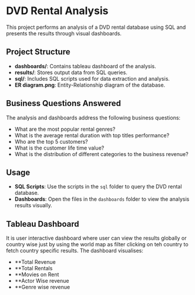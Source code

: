 # DVD Rental Analysis

This project performs an analysis of a DVD rental database using SQL and presents the results through visual dashboards. 

## Project Structure

- **dashboards/**: Contains tableau dashboard of the analysis.
- **results/**: Stores output data from SQL queries.
- **sql/**: Includes SQL scripts used for data extraction and analysis.
- **ER diagram.png**: Entity-Relationship diagram of the database.

## Business Questions Answered

The analysis and dashboards address the following business questions:
- What are the most popular rental genres?
- What is the average rental duration with top titles performance?
- Who are the top 5 customers?
- What is the customer life time value?
- What is the distribution of different categories to the business revenue?

## Usage

- **SQL Scripts**: Use the scripts in the `sql` folder to query the DVD rental database.
- **Dashboards**: Open the files in the `dashboards` folder to view the analysis results visually.

## Tableau Dashboard
It is user interactive dashboard where user can view the results globally or country wise just by using the world map as filter clicking on teh country to fetch country specific results.
The dashboard visualises:
- **Total Revenue
- **Total Rentals
- **Movies on Rent
- **Actor Wise revenue
- **Genre wise revenue

